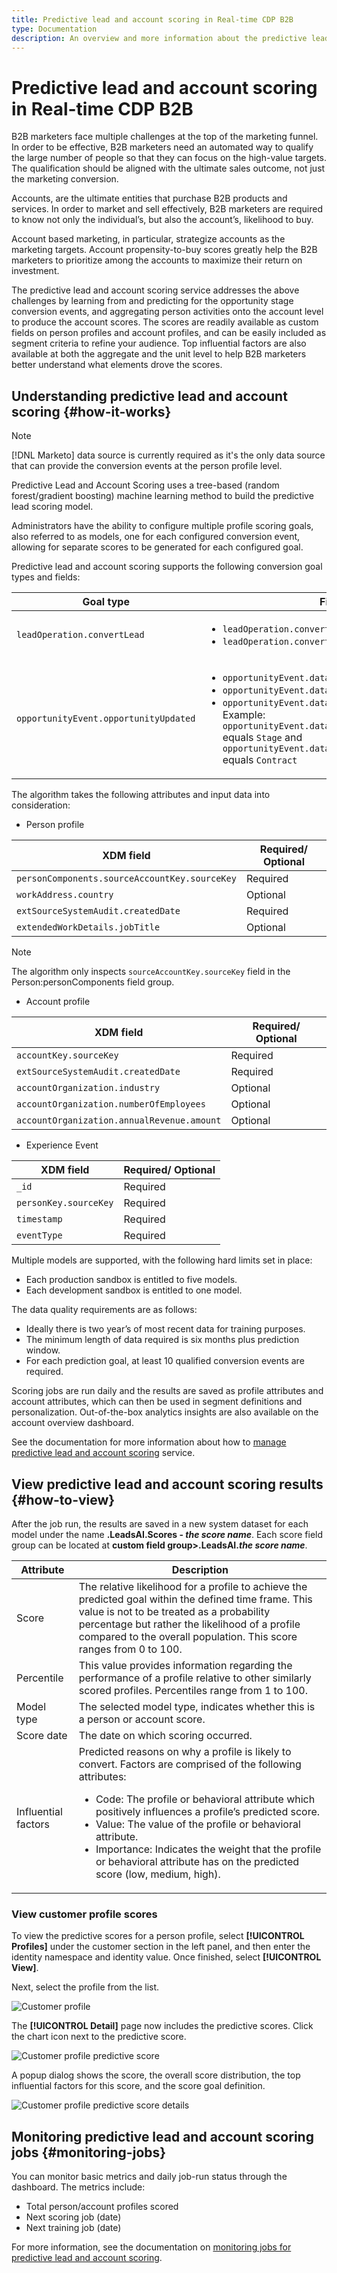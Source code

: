 ```yaml
---
title: Predictive lead and account scoring in Real-time CDP B2B
type: Documentation
description: An overview and more information about the predictive lead and account scoring feature in Experience Platform CDP B2B.
---
```

# Predictive lead and account scoring in Real-time CDP B2B

B2B marketers face multiple challenges at the top of the marketing funnel. In order to be effective, B2B marketers need an automated way to qualify the large number of people so that they can focus on the high-value targets. The qualification should be aligned with the ultimate sales outcome, not just the marketing conversion.

Accounts, are the ultimate entities that purchase B2B products and services. In order to market and sell effectively, B2B marketers are required to know not only the individual’s, but also the account’s, likelihood to buy. 

Account based marketing, in particular, strategize accounts as the marketing targets. Account propensity-to-buy scores greatly help the B2B marketers to prioritize among the accounts to maximize their return on investment.

The predictive lead and account scoring service addresses the above challenges by learning from and predicting for the opportunity stage conversion events, and aggregating person activities onto the account level to produce the account scores. The scores are readily available as custom fields on person profiles and account profiles, and can be easily included as segment criteria to refine your audience. Top influential factors are also available at both the aggregate and the unit level to help B2B marketers better understand what elements drove the scores.

## Understanding predictive lead and account scoring {#how-it-works}

>[!NOTE]
>
>[!DNL Marketo] data source is currently required as it's the only data source that can provide the conversion events at the person profile level.

Predictive Lead and Account Scoring uses a tree-based (random forest/gradient boosting) machine learning method to build the predictive lead scoring model.

Administrators have the ability to configure multiple profile scoring goals, also referred to as models, one for each configured conversion event, allowing for separate scores to be generated for each configured goal. 

Predictive lead and account scoring supports the following conversion goal types and fields:

| Goal type | Fields |
| --- | --- |
| `leadOperation.convertLead` | <ul><li>`leadOperation.convertLead.convertedStatus`</li><li>`leadOperation.convertLead.assignTo`</li></ul> |
| `opportunityEvent.opportunityUpdated` | <ul><li>`opportunityEvent.dataValueChanges.attributeName`</li><li>`opportunityEvent.dataValueChanges.newValue`</li><li>`opportunityEvent.dataValueChanges.oldValue`</li>Example: `opportunityEvent.dataValueChanges.attributeName` equals `Stage` and `opportunityEvent.dataValueChanges.newValue` equals `Contract`</ul> |

The algorithm takes the following attributes and input data into consideration:

* Person profile

| XDM field | Required/ Optional |
| --- | --- |
| `personComponents.sourceAccountKey.sourceKey` | Required |
| `workAddress.country` | Optional |
| `extSourceSystemAudit.createdDate` | Required |
| `extendedWorkDetails.jobTitle` | Optional |

>[!NOTE]
> 
>The algorithm only inspects `sourceAccountKey.sourceKey` field in the Person:personComponents field group.

* Account profile

| XDM field | Required/ Optional |
| --- | --- |
| `accountKey.sourceKey` | Required |
| `extSourceSystemAudit.createdDate` | Required |
| `accountOrganization.industry` | Optional |
| `accountOrganization.numberOfEmployees` | Optional |
| `accountOrganization.annualRevenue.amount` | Optional |

* Experience Event

| XDM field | Required/ Optional |
| --- | --- |
| `_id` | Required |
| `personKey.sourceKey` | Required|
| `timestamp` | Required |
| `eventType` | Required |

Multiple models are supported, with the following hard limits set in place:

* Each production sandbox is entitled to five models.
* Each development sandbox is entitled to one model.

The data quality requirements are as follows:

* Ideally there is two year’s of most recent data for training purposes. 
* The minimum length of data required is six months plus prediction window. 
* For each prediction goal, at least 10 qualified conversion events are required.

Scoring jobs are run daily and the results are saved as profile attributes and account attributes, which can then be used in segment definitions and personalization. Out-of-the-box analytics insights are also available on the account overview dashboard.

See the documentation for more information about how to [manage predictive lead and account scoring](/help/rtcdp/b2b-ai-ml-services/manage-predictive-lead-and-account-scoring.md) service.

## View predictive lead and account scoring results {#how-to-view}

After the job run, the results are saved in a new system dataset for each model under the name **.LeadsAI.Scores - *the score name***. Each score field group can be located at **custom field group>.LeadsAI.*the score name***.

| Attribute | Description |
| --- | --- |
|Score | The relative likelihood for a profile to achieve the predicted goal within the defined time frame. This value is not to be treated as a probability percentage but rather the likelihood of a profile compared to the overall population. This score ranges from 0 to 100. |
| Percentile | This value provides information regarding the performance of a profile relative to other similarly scored profiles. Percentiles range from 1 to 100. |
| Model type | The selected model type, indicates whether this is a person or account score. |
|Score date | The date on which scoring occurred. |
|Influential factors | Predicted reasons on why a profile is likely to convert. Factors are comprised of the following attributes:<ul><li>Code: The profile or behavioral attribute which positively influences a profile’s predicted score.</li><li>Value: The value of the profile or behavioral attribute.</li><li>Importance: Indicates the weight that the profile or behavioral attribute has on the predicted score (low, medium, high).</li></ul> |

### View customer profile scores

To view the predictive scores for a person profile, select **[!UICONTROL Profiles]** under the customer section in the left panel, and then enter the identity namespace and identity value. Once finished, select **[!UICONTROL View]**.

Next, select the profile from the list.

![Customer profile](/help/rtcdp/accounts/images/b2b-view-customer-profile.png)

The **[!UICONTROL Detail]** page now includes the predictive scores. Click the chart icon next to the predictive score.

![Customer profile predictive score](/help/rtcdp/accounts/images/b2b-view-customer-profile-predictive-score.png)

A popup dialog shows the score, the overall score distribution, the top influential factors for this score, and the score goal definition.

![Customer profile predictive score details](/help/rtcdp/accounts/images/b2b-view-customer-profile-predictive-score-details.png)

## Monitoring predictive lead and account scoring jobs {#monitoring-jobs}

You can monitor basic metrics and daily job-run status through the dashboard. The metrics include:

* Total person/account profiles scored 
* Next scoring job (date)
* Next training job (date)

For more information, see the documentation on [monitoring jobs for predictive lead and account scoring](/help/dataflows/ui/b2b/monitor-profile-enrichment.md).
